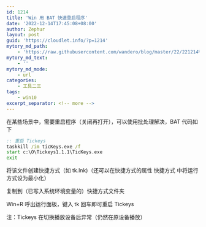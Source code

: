 ```yaml
---
id: 1214
title: 'Win 用 BAT 快速重启程序'
date: '2022-12-14T17:45:08+08:00'
author: Zephur
layout: post
guid: 'https://cloudlet.info/?p=1214'
mytory_md_path:
    - 'https://raw.githubusercontent.com/wandero/blog/master/22/221214%20Win%20BAT%20%E5%BF%AB%E6%8D%B7%E9%87%8D%E5%90%AF%E7%A8%8B%E5%BA%8F.md'
mytory_md_text:
    - ''
mytory_md_mode:
    - url
categories:
    - 工具二三
tags:
    - win10
excerpt_separator: <!-- more -->
---
```


在某些场景中，需要重启程序（关闭再打开），可以使用批处理解决，BAT 代码如下

```bat
:: 重启 Tickeys
taskkill /im ticKeys.exe /f
start c:\O\Tickeys1.1.1\TicKeys.exe
exit

```

将该文件创建快捷方式（如 tk.lnk)（还可以在快捷方式的属性 快捷方式 中将运行方式设为最小化）

复制到（已写入系统环境变量的）快捷方式文件夹

Win+R 呼出运行面板，键入 tk 回车即可重启 Tickeys

注：Tickeys 在切换播放设备后异常（仍然在原设备播放）